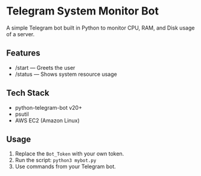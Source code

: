 # Telegram System Monitor Bot

A simple Telegram bot built in Python to monitor CPU, RAM, and Disk usage of a server.

## Features
- /start — Greets the user
- /status — Shows system resource usage

## Tech Stack
- python-telegram-bot v20+
- psutil
- AWS EC2 (Amazon Linux)

## Usage
1. Replace the `Bot_Token` with your own token.
2. Run the script: `python3 mybot.py`
3. Use commands from your Telegram bot.

